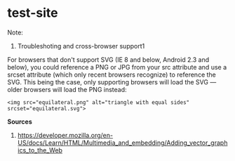 # test-site

Note:
1. Troubleshoting and cross-browser support1

For browsers that don't support SVG (IE 8 and below, Android 2.3 and below), you could reference a PNG or JPG from your src attribute and use a srcset attribute (which only recent browsers recognize) to reference the SVG. This being the case, only supporting browsers will load the SVG — older browsers will load the PNG instead:
```
<img src="equilateral.png" alt="triangle with equal sides" srcset="equilateral.svg">
```



**Sources**
1. https://developer.mozilla.org/en-US/docs/Learn/HTML/Multimedia_and_embedding/Adding_vector_graphics_to_the_Web
